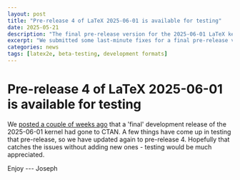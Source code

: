 ```yaml
---
layout: post
title: "Pre-release 4 of LaTeX 2025-06-01 is available for testing"
date: 2025-05-21
description: "The final pre-release version for the 2025-06-01 LaTeX kernel to CTAN over the weekend."
excerpt: "We submitted some last-minute fixes for a final pre-release version for the 2023-06-01 LaTeX kernel to CTAN recently"
categories: news
tags: [latex2e, beta-testing, development formats]
---
```


# Pre-release 4 of LaTeX 2025-06-01 is available for testing

We [posted a couple of weeks ago](/news/2025/05/05/latex-dev-3/) that a 'final'
development release of the 2025-06-01 kernel had gone to CTAN. A few things
have come up in testing that pre-release, so we have updated again to
pre-release 4. Hopefully that catches the issues without adding new ones -
testing would be much appreciated.

Enjoy --- Joseph


